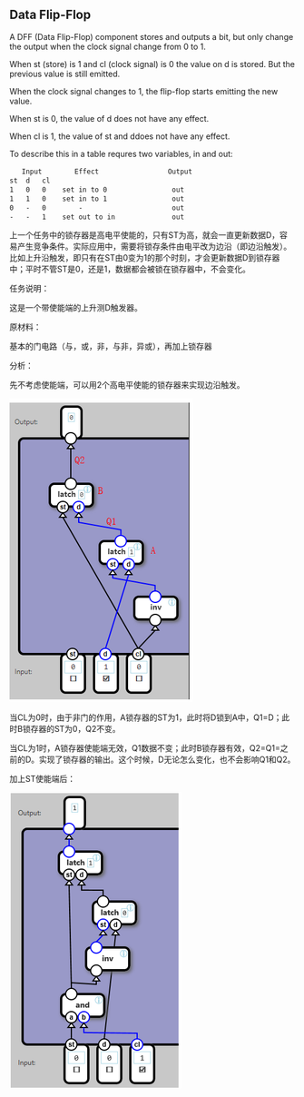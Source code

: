## Data Flip-Flop

A DFF (Data Flip-Flop) component stores and outputs a bit, but only change the output when the clock signal change from 0 to 1.

When st (store) is 1 and cl (clock signal) is 0 the value on d is stored. But the previous value is still emitted.

When the clock signal changes to 1, the flip-flop starts emitting the new value.

When st is 0, the value of d does not have any effect.

When cl is 1, the value of st and ddoes not have any effect.

To describe this in a table requres two variables, in and out:

	   Input		Effect				   Output
	st	d	cl		
	1	0	0	 set in to 0				out
	1	1	0	 set in to 1				out
	0	-	0	     -						out
	-	-	1	 set out to in				out


上一个任务中的锁存器是高电平使能的，只有ST为高，就会一直更新数据D，容易产生竞争条件。实际应用中，需要将锁存条件由电平改为边沿（即边沿触发）。比如上升沿触发，即只有在ST由0变为1的那个时刻，才会更新数据D到锁存器中；平时不管ST是0，还是1，数据都会被锁在锁存器中，不会变化。

任务说明：

这是一个带使能端的上升测D触发器。

 

原材料：

基本的门电路（与，或，非，与非，异或），再加上锁存器

分析：

先不考虑使能端，可以用2个高电平使能的锁存器来实现边沿触发。

![](15.png)

当CL为0时，由于非门的作用，A锁存器的ST为1，此时将D锁到A中，Q1=D；此时B锁存器的ST为0，Q2不变。

当CL为1时，A锁存器使能端无效，Q1数据不变；此时B锁存器有效，Q2=Q1=之前的D。实现了锁存器的输出。这个时候，D无论怎么变化，也不会影响Q1和Q2。

 

加上ST使能端后：

![](15_1.png)